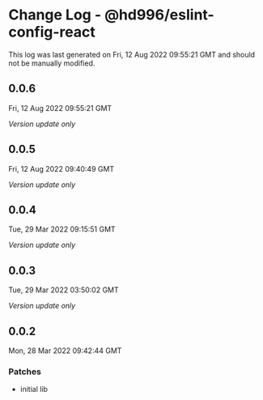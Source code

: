 # Change Log - @hd996/eslint-config-react

This log was last generated on Fri, 12 Aug 2022 09:55:21 GMT and should not be manually modified.

## 0.0.6
Fri, 12 Aug 2022 09:55:21 GMT

_Version update only_

## 0.0.5
Fri, 12 Aug 2022 09:40:49 GMT

_Version update only_

## 0.0.4
Tue, 29 Mar 2022 09:15:51 GMT

_Version update only_

## 0.0.3
Tue, 29 Mar 2022 03:50:02 GMT

_Version update only_

## 0.0.2
Mon, 28 Mar 2022 09:42:44 GMT

### Patches

- initial lib

